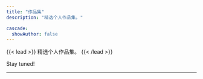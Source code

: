 ```yaml
---
title: "作品集"
description: "精选个人作品集。"

cascade:
  showAuthor: false
---
```


{{< lead >}}
精选个人作品集。
{{< /lead >}}

Stay tuned!

---
